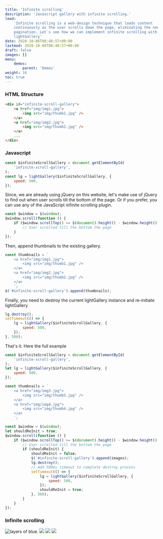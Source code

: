 ```yaml
---
title: 'Infinite scrolling'
description: 'Javascript gallery with infinite scrolling.'
lead:
    'Infinite scrolling is a web-design technique that loads content
    continuously as the user scrolls down the page, eliminating the need for
    pagination. Let`s see how we can implement infinite scrolling with
    lightGallery'
date: 2020-10-06T08:48:57+00:00
lastmod: 2020-10-06T08:48:57+00:00
draft: false
images: []
menu:
    demos:
        parent: 'Demos'
weight: 16
toc: true
---
```


### HTML Structure

```html
<div id="infinite-scroll-gallery">
    <a href="img/img1.jpg">
        <img src="img/thumb1.jpg" />
    </a>
    <a href="img/img2.jpg">
        <img src="img/thumb2.jpg" />
    </a>
    ...
</div>
```

### Javascript

```js
const $infiniteScrollGallery = document.getElementById(
    'infinite-scroll-gallery',
);
const lg = lightGallery($infiniteScrollGallery, {
    speed: 500,
});
```

Since, we are already using jQuery on this website, let's make use of jQuery to
find out when user scrolls till the bottom of the page. Or if you prefer, you
can use any of the JavaScript infinite scrolling plugin.

```js
const $window = $(window);
$window.scroll(function () {
    if ($window.scrollTop() >= $(document).height() - $window.height() - 10) {
        // User scrolled till the bottom the page
    }
});
```

Then, append thumbnails to the existing gallery.

```js
const thumbnails = `
    <a href="img/img1.jpg">
        <img src="img/thumb1.jpg" />
    </a>
    <a href="img/img2.jpg">
        <img src="img/thumb2.jpg" />
    </a>
    `;
$('#infinite-scroll-gallery').append(thumbnails);
```

Finally, you need to destroy the current lightGallery instance and re-initiate
lightGallery

```js
lg.destroy();
setTimeout(() => {
    lg = lightGallery($infiniteScrollGallery, {
        speed: 500,
    });
}, 500);
```

That's it. Here the full example

```js
const $infiniteScrollGallery = document.getElementById(
    'infinite-scroll-gallery',
);
let lg = lightGallery($infiniteScrollGallery, {
    speed: 500,
});

const thumbnails = `
    <a href="img/img3.jpg">
        <img src="img/thumb3.jpg" />
    </a>
    <a href="img/img4.jpg">
        <img src="img/thumb4.jpg" />
    </a>
    `;

const $window = $(window);
let shouldReInit = true;
$window.scroll(function () {
    if ($window.scrollTop() >= $(document).height() - $window.height() - 10) {
        // User scrolled till the bottom the page
        if (shouldReInit) {
            shouldReInit = false;
            $('#infinite-scroll-gallery').append(images);
            lg.destroy();
            // Add 500ms timeout to complete destroy process
            setTimeout(() => {
                lg = lightGallery($infiniteScrollGallery, {
                    speed: 500,
                });
                shouldReInit = true;
            }, 500);
        }
    }
});
```

### Infinite scrolling

<div class="infinite-scroll-gallery" id="infinite-scroll-gallery">
    <a data-lg-size="1600-1067" class="gallery-item"
            data-src="https://images.unsplash.com/photo-1609342122563-a43ac8917a3a?ixlib=rb-1.2.1&ixid=MXwxMjA3fDB8MHxwaG90by1wYWdlfHx8fGVufDB8fHw%3D&auto=format&fit=crop&w=1600&q=80"
            data-sub-html="<h4>Photo by - <a href='https://unsplash.com/@tobbes_rd' >Tobias Rademacher </a></h4><p> Location - <a href='https://unsplash.com/s/photos/puezgruppe%2C-wolkenstein-in-gr%C3%B6den%2C-s%C3%BCdtirol%2C-italien'>Puezgruppe, Wolkenstein in Gröden, Südtirol, Italien</a>layers of blue.</p>">
            <img alt="layers of blue." class="img-responsive"
                src="https://images.unsplash.com/photo-1609342122563-a43ac8917a3a?ixlib=rb-1.2.1&ixid=MXwxMjA3fDB8MHxwaG90by1wYWdlfHx8fGVufDB8fHw%3D&auto=format&fit=crop&w=240&q=80" />
        </a>
        <a data-lg-size="1600-2400" data-pinterest-text="Pin it2" data-tweet-text="share on twitter 2"
            class="gallery-item"
            data-src="https://images.unsplash.com/photo-1608481337062-4093bf3ed404?ixlib=rb-1.2.1&ixid=MXwxMjA3fDB8MHxwaG90by1wYWdlfHx8fGVufDB8fHw%3D&auto=format&fit=crop&w=1600&q=80"
            data-sub-html="<h4>Photo by - <a href='https://unsplash.com/@therawhunter' >Massimiliano Morosinotto </a></h4><p> Location - <a href='https://unsplash.com/s/photos/tre-cime-di-lavaredo%2C-italia'>Tre Cime di Lavaredo, Italia</a>This is the Way</p>">
            <img class="img-responsive"
                src="https://images.unsplash.com/photo-1608481337062-4093bf3ed404?ixlib=rb-1.2.1&ixid=MXwxMjA3fDB8MHxwaG90by1wYWdlfHx8fGVufDB8fHw%3D&auto=format&fit=crop&w=240&q=80" />
        </a>
        <a data-lg-size="1600-2400" data-pinterest-text="Pin it3" data-tweet-text="share on twitter 4"
            class="gallery-item"
            data-src="https://images.unsplash.com/photo-1605973029521-8154da591bd7?ixlib=rb-1.2.1&ixid=MXwxMjA3fDB8MHxwaG90by1wYWdlfHx8fGVufDB8fHw%3D&auto=format&fit=crop&w=1600&q=80"
            data-sub-html="<h4>Photo by - <a href='https://unsplash.com/@thesaboo' >Sascha Bosshard </a></h4><p> Location - <a href='https://unsplash.com/s/photos/pizol%2C-mels%2C-schweiz'>Pizol, Mels, Schweiz</a></p>">
            <img class="img-responsive"
                src="https://images.unsplash.com/photo-1605973029521-8154da591bd7?ixlib=rb-1.2.1&ixid=MXwxMjA3fDB8MHxwaG90by1wYWdlfHx8fGVufDB8fHw%3D&auto=format&fit=crop&w=240&q=80" />
        </a>
        <a data-lg-size="1600-2398" data-pinterest-text="Pin it3" data-tweet-text="share on twitter 4"
            class="gallery-item"
            data-src="https://images.unsplash.com/photo-1526281216101-e55f00f0db7a?ixlib=rb-1.2.1&ixid=MXwxMjA3fDB8MHxwaG90by1wYWdlfHx8fGVufDB8fHw%3D&auto=format&fit=crop&w=1600&q=80"
            data-sub-html="<h4>Photo by - <a href='https://unsplash.com/@yusufevli' >Yusuf Evli </a></h4><p> Foggy Road</p>">
            <img class="img-responsive"
                src="https://images.unsplash.com/photo-1526281216101-e55f00f0db7a?ixlib=rb-1.2.1&ixid=MXwxMjA3fDB8MHxwaG90by1wYWdlfHx8fGVufDB8fHw%3D&auto=format&fit=crop&w=240&q=80" />
    </a>
</div>
